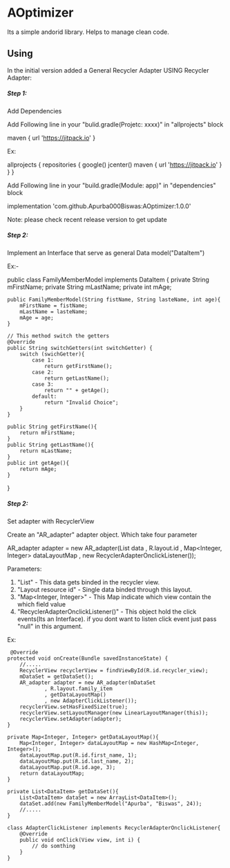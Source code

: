 # AOptimizer

Its a simple andorid library. Helps to manage clean code.

## Using

In the initial version added a General Recycler Adapter 
USING Recycler Adapter:

##### Step 1:
Add Dependencies

Add Following line in your "bulid.gradle(Projetc: xxxx)" in "allprojects" block

maven { url 'https://jitpack.io' }

Ex:

allprojects {
    repositories {
        google()
        jcenter()
        maven { url 'https://jitpack.io' }
    }
}

Add Following line in your "build.gradle(Module: app)" in "dependencies" block

implementation 'com.github.Apurba000Biswas:AOptimizer:1.0.0'

Note: please check recent release version to get update

##### Step 2:
Implement an Interface that serve as general Data model("DataItem")

Ex:-

public class FamilyMemberModel implements DataItem {
	private String mFirstName;
	private String mLastName;
	private int mAge;

	public FamilyMemberModel(String fistName, String lasteName, int age){
		mFirstName = fistName;
		mLastName = lasteName;
		mAge = age;
	}

	// This method switch the getters
	@Override
    public String switchGetters(int switchGetter) {
        switch (swichGetter){
            case 1:
                return getFirstName();
            case 2:
                return getLastName();
            case 3:
                return "" + getAge();
            default:
                return "Invalid Choice";
        }
    }

    public String getFirstName(){
        return mFirstName;
    }
    public String getLastName(){
        return mLastName;
    }
    public int getAge(){
        return mAge;
    }
}

##### Step 2:
Set adapter with RecyclerView

Create an "AR_adapter" adapter object. Which take four parameter

AR_adapter adapter = new AR_adapter(List<DataItem> data
                , R.layout.id
                , Map<Integer, Integer> dataLayoutMap
                , new RecyclerAdapterOnclickListener());

Parameters:
1. "List<DataItem>" - This data gets binded in the recycler view.
2. "Layout resource id" - Single data binded through this layout.
3. "Map<Integer, Integer>" - This Map indicate which view contain the which field value
4. "RecyclerAdapterOnclickListener()" - This object hold the click events(Its an Interface).
	if you dont want to listen click event just pass "null" in this argument.

Ex:
	
	 @Override
    protected void onCreate(Bundle savedInstanceState) {
    	//.....
    	RecyclerView recyclerView = findViewById(R.id.recycler_view);
    	mDataSet = getDataSet();
    	AR_adapter adapter = new AR_adapter(mDataSet
                , R.layout.family_item
                , getDataLayoutMap()
                , new AdapterClickListener());
    	recyclerView.setHasFixedSize(true);
    	recyclerView.setLayoutManager(new LinearLayoutManager(this));
    	recyclerView.setAdapter(adapter);
	}

	private Map<Integer, Integer> getDataLayoutMap(){
        Map<Integer, Integer> dataLayoutMap = new HashMap<Integer, Integer>();
        dataLayoutMap.put(R.id.first_name, 1);
        dataLayoutMap.put(R.id.last_name, 2);
        dataLayoutMap.put(R.id.age, 3);
        return dataLayoutMap;
    }

    private List<DataItem> getDataSet(){
        List<DataItem> dataSet = new ArrayList<DataItem>();
        dataSet.add(new FamilyMemberModel("Apurba", "Biswas", 24));
        //.....
    }

    class AdapterClickListener implements RecyclerAdapterOnclickListener{
        @Override
        public void onClick(View view, int i) {
            // do somthing
        }
    }

